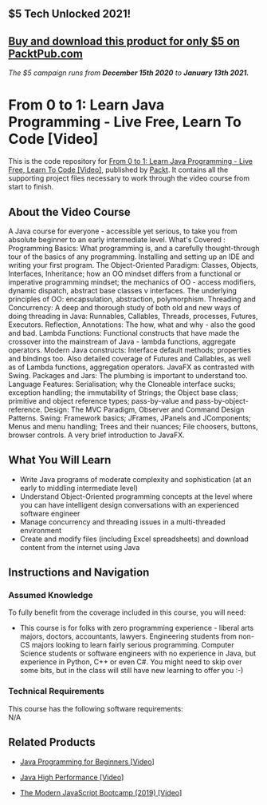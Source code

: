 ## $5 Tech Unlocked 2021!
[Buy and download this product for only $5 on PacktPub.com](https://www.packtpub.com/)
-----
*The $5 campaign         runs from __December 15th 2020__ to __January 13th 2021.__*




# From 0 to 1: Learn Java Programming - Live Free, Learn To Code [Video]
This is the code repository for [From 0 to 1: Learn Java Programming - Live Free, Learn To Code [Video]](https://www.packtpub.com/application-development/0-1-learn-java-programming-live-free-learn-code-video), published by [Packt](https://www.packtpub.com/?utm_source=github). It contains all the supporting project files necessary to work through the video course from start to finish.
## About the Video Course
A Java course for everyone - accessible yet serious, to take you from absolute beginner to an early intermediate level. What's Covered :
Programming Basics: What programming is, and a carefully thought-through tour of the basics of any programming. Installing and setting up an IDE and writing your first program. The Object-Oriented Paradigm: Classes, Objects, Interfaces, Inheritance; how an OO mindset differs from a functional or imperative programming mindset; the mechanics of OO - access modifiers, dynamic dispatch, abstract base classes v interfaces. The underlying principles of OO: encapsulation, abstraction, polymorphism. Threading and Concurrency: A deep and thorough study of both old and new ways of doing threading in Java: Runnables, Callables, Threads, processes, Futures, Executors. Reflection, Annotations: The how, what and why - also the good and bad. Lambda Functions: Functional constructs that have made the crossover into the mainstream of Java - lambda functions, aggregate operators. Modern Java constructs: Interface default methods; properties and bindings too. Also detailed coverage of Futures and Callables, as well as of Lambda functions, aggregation operators. JavaFX as contrasted with Swing. Packages and Jars: The plumbing is important to understand too. Language Features: Serialisation; why the Cloneable interface sucks; exception handling; the immutability of Strings; the Object base class; primitive and object reference types; pass-by-value and pass-by-object-reference. Design: The MVC Paradigm, Observer and Command Design Patterns. Swing: Framework basics; JFrames, JPanels and JComponents; Menus and menu handling; Trees and their nuances; File choosers, buttons, browser controls. A very brief introduction to JavaFX.
<H2>What You Will Learn</H2>
<DIV class=book-info-will-learn-text>
<UL>
<LI>Write Java programs of moderate complexity and sophistication (at an early to middling intermediate level)</LI>
<LI>Understand Object-Oriented programming concepts at the level where you can have intelligent design conversations with an experienced software engineer</LI>
<LI>Manage concurrency and threading issues in a multi-threaded environment</LI>
<LI>Create and modify files (including Excel spreadsheets) and download content from the internet using Java</LI>
</UL></DIV>

## Instructions and Navigation
### Assumed Knowledge
To fully benefit from the coverage included in this course, you will need:<br/>
<DIV class=book-info-will-learn-text>
<UL>
<LI>This course is for folks with zero programming experience - liberal arts majors, doctors, accountants, lawyers. Engineering students from non-CS majors looking to learn fairly serious programming. Computer Science students or software engineers with no experience in Java, but experience in Python, C++ or even C#. You might need to skip over some bits, but in the class will still have new learning to offer you :-)</LI>
</UL>
<DIV>

### Technical Requirements
This course has the following software requirements:<br/>
N/A

## Related Products
* [Java Programming for Beginners [Video]](https://www.packtpub.com/application-development/java-programming-beginners-video)

* [Java High Performance [Video]](https://www.packtpub.com/application-development/java-high-performance-video)

* [The Modern JavaScript Bootcamp (2019) [Video]](https://www.packtpub.com/application-development/modern-javascript-bootcamp-2019-video)
